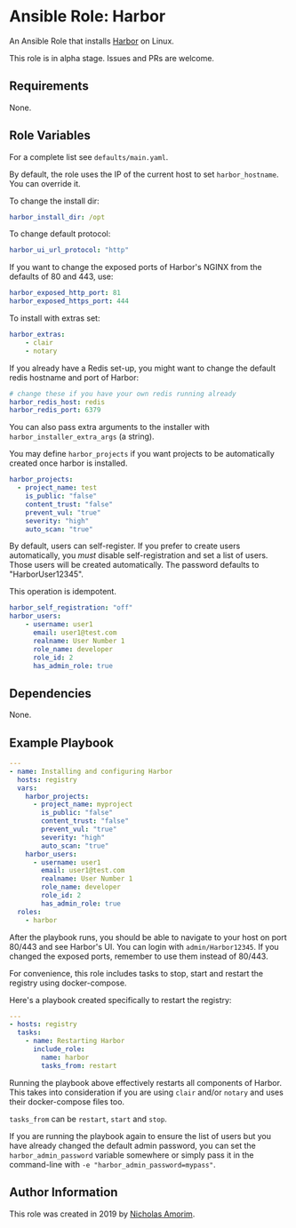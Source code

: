 # Ansible Role: Harbor

An Ansible Role that installs [Harbor](https://github.com/goharbor/harbor) on Linux.

This role is in alpha stage. Issues and PRs are welcome.

## Requirements

None.

## Role Variables

For a complete list see `defaults/main.yaml`.

By default, the role uses the IP of the current host to set `harbor_hostname`. You can override it.

To change the install dir:

```yaml
harbor_install_dir: /opt
```

To change default protocol:

```yaml
harbor_ui_url_protocol: "http"
```

If you want to change the exposed ports of Harbor's NGINX from the defaults of 80 and 443, use:

```yaml
harbor_exposed_http_port: 81
harbor_exposed_https_port: 444
```

To install with extras set:

```yaml
harbor_extras:
    - clair
    - notary
```

If you already have a Redis set-up, you might want to change the default redis hostname and port of Harbor:

```yaml
# change these if you have your own redis running already
harbor_redis_host: redis
harbor_redis_port: 6379
```

You can also pass extra arguments to the installer with `harbor_installer_extra_args` (a string).

You may define `harbor_projects` if you want projects to be automatically created once harbor is installed.

```yaml
harbor_projects:
  - project_name: test
    is_public: "false"
    content_trust: "false"
    prevent_vul: "true"
    severity: "high"
    auto_scan: "true"
```


By default, users can self-register. If you prefer to create users automatically, you _must_ disable self-registration and set a list of users. Those users will be created automatically. The password defaults to "HarborUser12345".

This operation is idempotent.

```yaml
harbor_self_registration: "off"
harbor_users:
    - username: user1
      email: user1@test.com
      realname: User Number 1
      role_name: developer
      role_id: 2
      has_admin_role: true
```

## Dependencies

None.

## Example Playbook

```yaml
---
- name: Installing and configuring Harbor
  hosts: registry
  vars:
    harbor_projects:
      - project_name: myproject
        is_public: "false"
        content_trust: "false"
        prevent_vul: "true"
        severity: "high"
        auto_scan: "true"
    harbor_users:
      - username: user1
        email: user1@test.com
        realname: User Number 1
        role_name: developer
        role_id: 2
        has_admin_role: true
  roles:
    - harbor
```

After the playbook runs, you should be able to navigate to your host on port 80/443 and see Harbor's UI. You can login with `admin/Harbor12345`. If you changed the exposed ports, remember to use them instead of 80/443.

For convenience, this role includes tasks to stop, start and restart the registry using docker-compose.

Here's a playbook created specifically to restart the registry:

```yaml
---
- hosts: registry
  tasks:
    - name: Restarting Harbor
      include_role:
        name: harbor
        tasks_from: restart


```

Running the playbook above effectively restarts all components of Harbor. This takes into consideration if you are using `clair` and/or `notary` and uses their docker-compose files too.

`tasks_from` can be `restart`, `start` and `stop`.

If you are running the playbook again to ensure the list of users but you have already changed the default admin password, you can set the `harbor_admin_password` variable somewhere or simply pass it in the command-line with `-e "harbor_admin_password=mypass"`.

## Author Information

This role was created in 2019 by [Nicholas Amorim](https://github.com/nicholasamorim).
